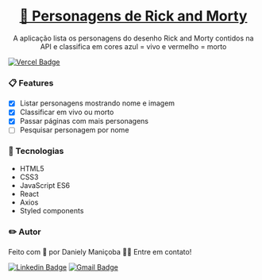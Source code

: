 <h1 align="center">
    <a href="https://react-atividade-s1-buscando-mais-personagens-danielymanicoba.vercel.app/">🔗 Personagens de Rick and Morty</a>
</h1>
<p align="center">A aplicação lista os personagens do desenho Rick and Morty contidos na API e classifica em cores azul = vivo e vermelho = morto </p>

[![Vercel Badge](https://img.shields.io/badge/vercel-3D46FC?style=for-the-badge&logo=Vercel&link=https://react-atividade-s1-buscando-mais-personagens-danielymanicoba.vercel.app/)](https://react-atividade-s1-buscando-mais-personagens-danielymanicoba.vercel.app/)

### :clipboard: Features

- [x] Listar personagens mostrando nome e imagem
- [x] Classificar em vivo ou morto
- [x] Passar páginas com mais personagens
- [ ] Pesquisar personagem por nome

### :wrench: Tecnologias

- HTML5
- CSS3
- JavaScript ES6
- React 
- Axios
- Styled components

### :pencil2: Autor

Feito com :blue_heart: por Daniely Maniçoba 👋🏽 Entre em contato!

[![Linkedin Badge](https://img.shields.io/badge/-danielymanicoba-blue?style=flat-square&logo=Linkedin&logoColor=white&link=https://www.linkedin.com/in/danielymanicoba/)](https://www.linkedin.com/in/danielymanicoba/) 
[![Gmail Badge](https://img.shields.io/badge/-danielymanicoba@gmail.com-c14438?style=flat-square&logo=Gmail&logoColor=white&link=mailto:danielymanicoba@gmail.com)](mailto:danielymanicoba@gmail.com)
